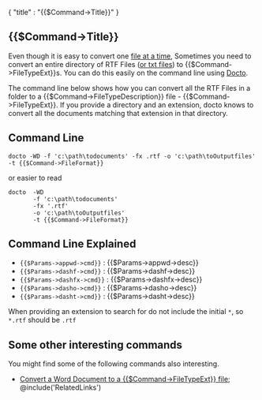 {
    "title" : "{{$Command->Title}}" 
}

{{$Command->Title}}         
-

Even though it is easy to convert one [file at a time](ConvertDocToFile{{$Command->FileTypeExt}}.md), Sometimes you need to convert an entire directory of RTF Files ([or txt files](ConvertDirTXTToFile.md)) to {{$Command->FileTypeExt}}s.  You can do this easily on the command line using [Docto](https://github.com/tobya/docto). 

The command line below shows how you can convert all the RTF Files in a folder to a {{$Command->FileTypeDescription}} file - {{$Command->FileTypeExt}}.  If you provide a directory and an extension, docto knows to convert all the documents matching that extension in that directory.

Command Line 
-

 ````
 docto -WD -f 'c:\path\todocuments' -fx .rtf -o 'c:\path\toOutputfiles' -t {{$Command->FileFormat}}
 ````
 or easier to read
 ````
 docto  -WD 
        -f 'c:\path\todocuments' 
        -fx '.rtf'
        -o 'c:\path\toOutputfiles' 
        -t {{$Command->FileFormat}}
 ````

Command Line Explained 
-

 - `{{$Params->appwd->cmd}}` :  {{$Params->appwd->desc}}
 - `{{$Params->dashf->cmd}}` :  {{$Params->dashf->desc}} 
 - `{{$Params->dashfx->cmd}}` :  {{$Params->dashfx->desc}} 
 - `{{$Params->dasho->cmd}}` :  {{$Params->dasho->desc}}
 - `{{$Params->dasht->cmd}}` :  {{$Params->dasht->desc}}

When providing an extension to search for do not include the initial `*`, so `*.rtf` should be `.rtf`


Some other interesting commands
-

You might find some of the following commands also interesting.

- [Convert a Word Document to a {{$Command->FileTypeExt}} file](ConvertDocToFile{{$Command->FileTypeExt}}.md);
@include('RelatedLinks')   

